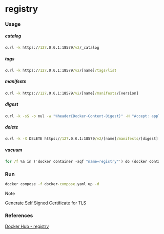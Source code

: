 # registry

### Usage

##### catalog

```cmd
curl -k https://127.0.0.1:18579/v2/_catalog
```

##### tags

```cmd
curl -k https://127.0.0.1:18579/v2/[name]/tags/list
```

##### manifests

```cmd
curl -k https://127.0.0.1:18579/v2/[name]/manifests/[version]
```

##### digest

```cmd
curl -k -sS -o nul -w "%header{Docker-Content-Digest}" -H "Accept: application/vnd.docker.distribution.manifest.v2+json" https://127.0.0.1:18579/v2/[name]/manifests/[version]
```

##### delete

```cmd
curl -k -X DELETE https://127.0.0.1:18579/v2/[name]/manifests/[digest]
```

##### vacuum

```cmd
for /f %a in ('docker container -aqf "name=registry"') do (docker container exec -it %a registry garbage-collect -m /etc/docker/registry/config.yml)
```

### Run

```cmd
docker compose -f docker-compose.yaml up -d
```

> [!NOTE]
> [Generate Self Signed Certificate](https://github.com/seung-dev/seung-note/tree/main/misc#generate-self-signed-certificate) for TLS

### References

[Docker Hub - registry](https://hub.docker.com/_/registry)
